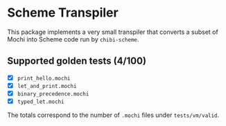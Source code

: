 # Scheme Transpiler

This package implements a very small transpiler that converts a subset of Mochi
into Scheme code run by `chibi-scheme`.

## Supported golden tests (4/100)

- [x] `print_hello.mochi`
- [x] `let_and_print.mochi`
- [x] `binary_precedence.mochi`
- [x] `typed_let.mochi`

The totals correspond to the number of `.mochi` files under `tests/vm/valid`.
